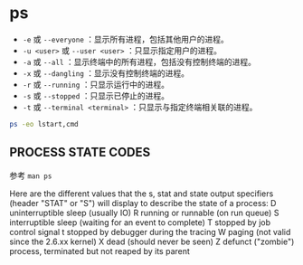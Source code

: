 # ps

- `-e` 或 `--everyone` ：显示所有进程，包括其他用户的进程。
- `-u <user>` 或 `--user <user>` ：只显示指定用户的进程。
- `-a` 或 `--all` ：显示终端中的所有进程，包括没有控制终端的进程。
- `-x` 或 `--dangling` ：显示没有控制终端的进程。
- `-r` 或 `--running` ：只显示运行中的进程。
- `-s` 或 `--stopped` ：只显示已停止的进程。
- `-t` <terminal> 或 `--terminal <terminal>` ：只显示与指定终端相关联的进程。


```sh
ps -eo lstart,cmd
```
## PROCESS STATE CODES

参考 `man ps`

Here are the different values that the s, stat and state output specifiers (header "STAT" or "S") will display to describe the state of a process:
    D    uninterruptible sleep (usually IO)
    R    running or runnable (on run queue)
    S    interruptible sleep (waiting for an event to complete)
    T    stopped by job control signal
    t    stopped by debugger during the tracing
    W    paging (not valid since the 2.6.xx kernel)
    X    dead (should never be seen)
    Z    defunct ("zombie") process, terminated but not reaped by its parent
